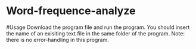 # Word-frequence-analyze
#Usage
Download the program file and run the program. You should insert the name of an exisiting text file in the same folder of the program.
Note: there is no error-handling in this program.
